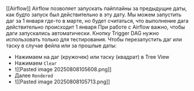 [[Airflow]]
Airflow позволяет запускать пайплайны за предыдущие даты, как будто запуск был действительно в эту дату. Мы можем запустить даг за 1 января где-то в марте, но будет считаться, что выполнение дага действительно происходит 1 января
При работе с Airflow важно, чтобы даги запускались автоматически. Кнопку Trigger DAG нужно использовать только для тестирования. Чтобы перезапустить даг или таску в случае фейла или за прошлые даты:
- Нажимаем на даг (кружочек) или таску (квадрат) в Tree View
- Нажимаем `Clear`
- ![[Pasted image 20250808105608.png]]
- Далее `Rendered`
- ![[Pasted image 20250808105713.png]]
